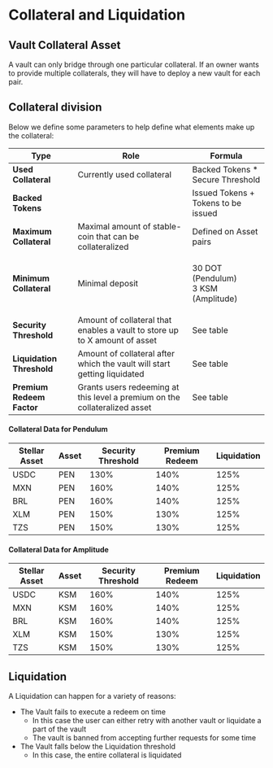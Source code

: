 # Collateral and Liquidation

## Vault Collateral Asset

A vault can only bridge through one particular collateral. If an owner wants to provide multiple collaterals, they will have to deploy a new vault for each pair.

## Collateral division

Below we define some parameters to help define what elements make up the collateral:

| Type                      | Role                                                                       | Formula                                       |
| ------------------------- | -------------------------------------------------------------------------- | --------------------------------------------- |
| **Used Collateral**       | Currently used collateral                                                  | Backed Tokens \* Secure Threshold             |
| **Backed Tokens**         |                                                                            | Issued Tokens + Tokens to be issued           |
| **Maximum Collateral**    | Maximal amount of stable-coin that can be collateralized                   | Defined on Asset pairs                        |
| **Minimum Collateral**    | Minimal deposit                                                            | <p>30 DOT (Pendulum)<br>3 KSM (Amplitude)</p> |
| **Security Threshold**    | Amount of collateral that enables a vault to store up to X amount of asset | See table                                     |
| **Liquidation Threshold** | Amount of collateral after which the vault will start getting liquidated   | See table                                     |
| **Premium Redeem Factor** | Grants users redeeming at this level a premium on the collateralized asset | See table                                     |

#### Collateral Data for Pendulum

| Stellar Asset | Asset | Security Threshold | Premium Redeem | Liquidation |
| ------------- | ----- | ------------------ | -------------- | ----------- |
| USDC          | PEN   | 130%               | 140%           | 125%        |
| MXN           | PEN   | 160%               | 140%           | 125%        |
| BRL           | PEN   | 160%               | 140%           | 125%        |
| XLM           | PEN   | 150%               | 130%           | 125%        |
| TZS           | PEN   | 150%               | 130%           | 125%        |

#### Collateral Data for Amplitude

| Stellar Asset | Asset | Security Threshold | Premium Redeem | Liquidation |
| ------------- | ----- | ------------------ | -------------- | ----------- |
| USDC          | KSM   | 160%               | 140%           | 125%        |
| MXN           | KSM   | 160%               | 140%           | 125%        |
| BRL           | KSM   | 160%               | 140%           | 125%        |
| XLM           | KSM   | 150%               | 130%           | 125%        |
| TZS           | KSM   | 150%               | 130%           | 125%        |

## Liquidation

A Liquidation can happen for a variety of reasons:&#x20;

* The Vault fails to execute a redeem on time
  * In this case the user can either retry with another vault or liquidate a part of the vault
  * The vault is banned from accepting further requests for some time
* The Vault falls below the Liquidation threshold
  * In this case, the entire collateral is liquidated





